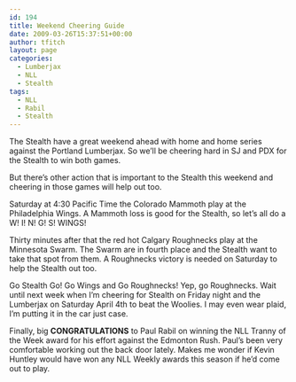 ```yaml
---
id: 194
title: Weekend Cheering Guide
date: 2009-03-26T15:37:51+00:00
author: tfitch
layout: page
categories:
  - Lumberjax
  - NLL
  - Stealth
tags:
  - NLL
  - Rabil
  - Stealth
---
```

The Stealth have a great weekend ahead with home and home series against the Portland Lumberjax. So we&#8217;ll be cheering hard in SJ and PDX for the Stealth to win both games.

But there&#8217;s other action that is important to the Stealth this weekend and cheering in those games will help out too.

Saturday at 4:30 Pacific Time the Colorado Mammoth play at the Philadelphia Wings. A Mammoth loss is good for the Stealth, so let&#8217;s all do a  W! I! N! G! S! WINGS!

Thirty minutes after that the red hot Calgary Roughnecks play at the Minnesota Swarm. The Swarm are in fourth place and the Stealth want to take that spot from them. A Roughnecks victory is needed on Saturday to help the Stealth out too.

Go Stealth Go! Go Wings and Go Roughnecks! Yep, go Roughnecks. Wait until next week when I&#8217;m cheering for Stealth on Friday night and the Lumberjax on Saturday April 4th to beat the Woolies. I may even wear plaid, I&#8217;m putting it in the car just case.

Finally, big **CONGRATULATIONS** to Paul Rabil on winning the NLL Tranny of the Week award for his effort against the Edmonton Rush. Paul&#8217;s been very comfortable working out the back door lately. Makes me wonder if Kevin Huntley would have won any NLL Weekly awards this season if he&#8217;d come out to play.
